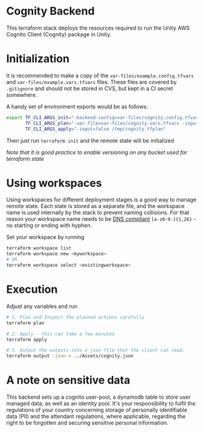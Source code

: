 Cognity Backend
===

This terraform stack deploys the resources required to run the Unity AWS Cognito Client (Cognity) package in Unity.

# Initialization

It is recommended to make a copy of the `var-files/example.config.tfvars` and `var-files/example.vars.tfvars` files. These files are covered by `.gitignore` and should not be stored in CVS, but kept in a CI secret somewhere.

A handy set of environment exports would be as follows:

```bash
export TF_CLI_ARGS_init="-backend-config=var-files/cognity.config.tfvars -input=false" \
       TF_CLI_ARGS_plan="-var-file=var-files/cognity.vars.tfvars -input=false -out /tmp/cognity.tfplan" \
       TF_CLI_ARGS_apply="-input=false /tmp/cognity.tfplan"
```

Then just run `terraform init` and the remote state will be initialized

*Note that it is good practice to enable versioning on any bucket used for terraform state*

# Using workspaces

Using workspaces for different deployment stages is a good way to manage remote state. Each state is stored as a separate file, and the workspace name is used internally by the stack to prevent naming collisions. For that reason your workspace name needs to be [DNS compliant](https://tools.ietf.org/html/rfc1123) `[a-z0-9-]{1,26}` - no starting or ending with hyphen.

Set your workspace by running

```bash
terraform workspace list
terraform workspace new <myworkspace>
# OR
terraform workspace select <existingworkspace>
```

# Execution

Adjust any variables and run

```bash
# 1. Plan and Inspect the planned actions carefully
terraform plan

# 2. Apply - this can take a few minutes
terraform apply

# 3. Output the outputs into a json file that the client can read.
terraform output -json > ../Assets/cognity.json
```

# A note on sensitive data

This backend sets up a cognito user-pool, a dynamodb table to store user managed data, as well as an identity pool. It's your responsibility to fulfil the regulations of your country concerning storage of personally identifiable data (PII) and the attendant regulations, where applicable, regarding the right to be forgotten and securing sensitive personal information.
